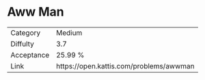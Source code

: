 # Aww Man

<table>
    <tr>
        <td>Category</td>
        <td>Medium</td>
    </tr>
    <tr>
        <td>Diffulty</td>
        <td>3.7</td>
    </tr>
    <tr>
        <td>Acceptance</td>
        <td>25.99 %</td>
    </tr>
    <tr>
        <td>Link</td>
        <td>https://open.kattis.com/problems/awwman</td>
    </tr>
</table>